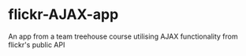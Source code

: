 flickr-AJAX-app
===============

An app from a team treehouse course utilising AJAX functionality from flickr's public API
